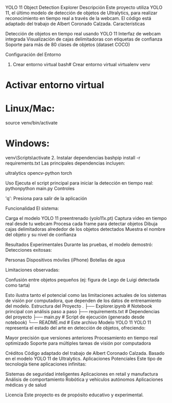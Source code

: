 YOLO 11 Object Detection Explorer
Descripción
Este proyecto utiliza YOLO 11, el último modelo de detección de objetos de Ultralytics, para realizar reconocimiento en tiempo real a través de la webcam. El código está adaptado del trabajo de Albert Coronado Calzada.
Características

Detección de objetos en tiempo real usando YOLO 11
Interfaz de webcam integrada
Visualización de cajas delimitadoras con etiquetas de confianza
Soporte para más de 80 clases de objetos (dataset COCO)

Configuración del Entorno
1. Crear entorno virtual
bash# Crear entorno virtual
virtualenv venv 

# Activar entorno virtual
# Linux/Mac:
source venv/bin/activate

# Windows:
venv\Scripts\activate
2. Instalar dependencias
bashpip install -r requirements.txt
Las principales dependencias incluyen:

ultralytics
opencv-python
torch

Uso
Ejecuta el script principal para iniciar la detección en tiempo real:
pythonpython main.py
Controles

'q': Presiona para salir de la aplicación

Funcionalidad
El sistema:

Carga el modelo YOLO 11 preentrenado (yolo11x.pt)
Captura video en tiempo real desde tu webcam
Procesa cada frame para detectar objetos
Dibuja cajas delimitadoras alrededor de los objetos detectados
Muestra el nombre del objeto y su nivel de confianza

Resultados Experimentales
Durante las pruebas, el modelo demostró:
Detecciones exitosas:

Personas
Dispositivos móviles (iPhone)
Botellas de agua

Limitaciones observadas:

Confusión entre objetos pequeños (ej: figura de Lego de Luigi detectada como tarta)

Esto ilustra tanto el potencial como las limitaciones actuales de los sistemas de visión por computadora, que dependen de los datos de entrenamiento del modelo.
Estructura del Proyecto
.
├── Explorer.ipynb          # Notebook principal con análisis paso a paso
├── requirements.txt        # Dependencias del proyecto
├── main.py                # Script de ejecución (generado desde notebook)
└── README.md              # Este archivo
Modelo YOLO 11
YOLO 11 representa el estado del arte en detección de objetos, ofreciendo:

Mayor precisión que versiones anteriores
Procesamiento en tiempo real optimizado
Soporte para múltiples tareas de visión por computadora

Créditos
Código adaptado del trabajo de Albert Coronado Calzada.
Basado en el modelo YOLO 11 de Ultralytics.
Aplicaciones Potenciales
Este tipo de tecnología tiene aplicaciones infinitas:

Sistemas de seguridad inteligentes
Aplicaciones en retail y manufactura
Análisis de comportamiento
Robótica y vehículos autónomos
Aplicaciones médicas y de salud

Licencia
Este proyecto es de propósito educativo y experimental.
